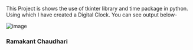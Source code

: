 This Project is shows the use of tkinter library and time package in python. Using which I have created a Digital Clock.
You can see output below-

![image](https://github.com/user-attachments/assets/e376416a-0738-4185-8517-e30df70d10b8)

### Ramakant Chaudhari
